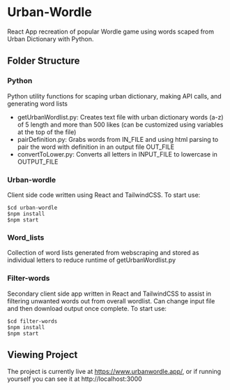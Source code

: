 # Urban-Wordle
React App recreation of popular Wordle game using words scaped from Urban Dictionary with Python.

## Folder Structure

### Python

Python utility functions for scaping urban dictionary, making API calls, and generating word lists

- getUrbanWordlist.py: Creates text file with urban dictionary words (a-z) of 5 length and more than 500 likes (can be customized using variables at the top of the file)
- pairDefinition.py: Grabs words from IN_FILE and using html parsing to pair the word with definition in an output file OUT_FILE
- convertToLower.py: Converts all letters in INPUT_FILE to lowercase in OUTPUT_FILE

### Urban-wordle

Client side code written using React and TailwindCSS. To start use:

    $cd urban-wordle
    $npm install
    $npm start
    
### Word_lists

Collection of word lists generated from webscraping and stored as individual letters to reduce runtime of getUrbanWordlist.py

### Filter-words

Secondary client side app written in React and TailwindCSS to assist in filtering unwanted words out from overall wordlist. Can change input file and then download output once complete. To start use:

    $cd filter-words
    $npm install
    $npm start

## Viewing Project

The project is currently live at https://www.urbanwordle.app/, or if running yourself you can see it at http://localhost:3000
